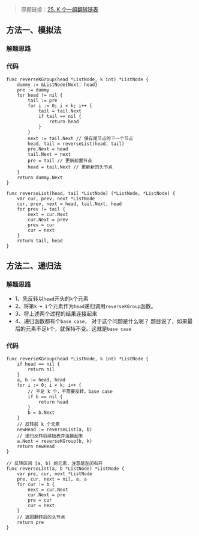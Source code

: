 > 原题链接：[25. K 个一组翻转链表](https://leetcode-cn.com/problems/reverse-nodes-in-k-group/)

## 方法一、模拟法
### 解题思路
### 代码
```golang
func reverseKGroup(head *ListNode, k int) *ListNode {
	dummy := &ListNode{Next: head}
	pre := dummy
	for head != nil {
		tail := pre
		for i := 0; i < k; i++ {
			tail = tail.Next
			if tail == nil {
				return head
			}
		}
		next := tail.Next // 保存尾节点的下一个节点
		head, tail = reverseList(head, tail)
		pre.Next = head
		tail.Next = next
		pre = tail // 更新前置节点
		head = tail.Next // 更新新的头节点
	}
	return dummy.Next
}

func reverseList(head, tail *ListNode) (*ListNode, *ListNode) {
	var cur, prev, next *ListNode
	cur, prev, next = head, tail.Next, head
	for prev != tail {
		next = cur.Next
		cur.Next = prev
		prev = cur
		cur = next
	}
	return tail, head
}
```

## 方法二、递归法
### 解题思路
* 1、先反转以``head``开头的``k``个元素
* 2、将第``k + 1``个元素作为``head``递归调⽤``reverseKGroup``函数。
* 3、将上述两个过程的结果连接起来
* 4、递归函数都有个``base case``， 对于这个问题是什么呢？ 
题⽬说了，如果最后的元素不⾜``k``个，就保持不变。这就是``base case``

### 代码
```golang
func reverseKGroup(head *ListNode, k int) *ListNode {
	if head == nil {
		return nil
	}
	a, b := head, head
	for i := 0; i < k; i++ {
		// 不⾜ k 个，不需要反转，base case
		if b == nil {
			return head
		}
		b = b.Next
	}
	// 反转前 k 个元素
	newHead := reverseList(a, b)
	// 递归反转后续链表并连接起来
	a.Next = reverseKGroup(b, k)
	return newHead
}

// 反转区间 [a, b) 的元素，注意是左闭右开
func reverseList(a, b *ListNode) *ListNode {
	var pre, cur, next *ListNode
	pre, cur, next = nil, a, a
	for cur != b {
		next = cur.Next
		cur.Next = pre
		pre = cur
		cur = next
	}
	// 返回翻转后的头节点
	return pre
}
```